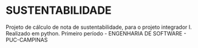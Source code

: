 # SUSTENTABILIDADE
Projeto de cálculo de nota de sustentabilidade, para o projeto integrador I.
Realizado em python.
Primeiro período - ENGENHARIA DE SOFTWARE - PUC-CAMPINAS

